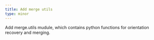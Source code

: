 ```yaml
---
title: Add merge utils
type: minor
---
```


Add merge.utils mudule, which contains python functions for orientation recovery and merging.